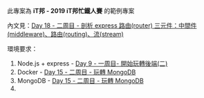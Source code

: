 此專案為 **iT邦 - 2019 iT邦忙鐵人賽** 的範例專案

內文見：[Day 18 - 二周目 - 剖析 express 路由(router) 三元件：中間件(middleware)、路由(routing)、流(stream)](https://ithelp.ithome.com.tw/articles/10202754)

環境要求：
1. Node.js + express - [Day 9 - 一周目- 開始玩轉後端(二)](https://ithelp.ithome.com.tw/articles/10200622)
2. Docker  - [Day 15 - 二周目 - 玩轉 MongoDB](https://ithelp.ithome.com.tw/articles/10201657)
3. MongoDB  - [Day 15 - 二周目 - 玩轉 MongoDB](https://ithelp.ithome.com.tw/articles/10201657)
4. 